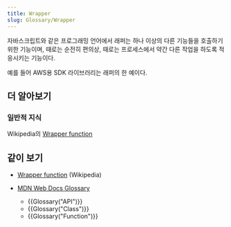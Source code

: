 ```yaml
---
title: Wrapper
slug: Glossary/Wrapper
---
```


자바스크립트와 같은 프로그래밍 언어에서 래퍼는 하나 이상의 다른 기능들을 호출하기 위한 기능이며, 때로는 순전히 편의상, 때로는 프로세스에서 약간 다른 작업을 하도록 적응시키는 기능이다.

예를 들어 AWS용 SDK 라이브러리는 래퍼의 한 예이다.

## 더 알아보기

### 일반적 지식

Wikipedia의 [Wrapper function](https://en.wikipedia.org/wiki/Wrapper_function)

## 같이 보기

- [Wrapper function](https://en.wikipedia.org/wiki/Wrapper_function) (Wikipedia)
- [MDN Web Docs Glossary](/en-US/docs/Glossary)

  - {{Glossary("API")}}
  - {{Glossary("Class")}}
  - {{Glossary("Function")}}
